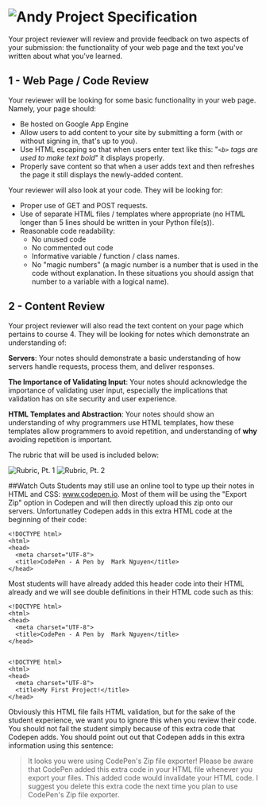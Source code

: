 # ![Andy](http://i.imgur.com/fdGeWES.png) Project Specification

Your project reviewer will review and provide feedback on two aspects of your
submission: the functionality of your web page and the text you've written
about what you've learned.

## 1 - Web Page / Code Review

Your reviewer will be looking for some basic functionality in your web page.
Namely, your page should:

* Be hosted on Google App Engine
* Allow users to add content to your site by submitting a form (with or without
  signing in, that's up to you).
* Use HTML escaping so that when users enter text like this: "*`<b>` tags are
  used to make text bold*" it displays properly.
* Properly save content so that when a user adds text and then refreshes the
  page it still displays the newly-added content.

Your reviewer will also look at your code. They will be looking for:

* Proper use of GET and POST requests.
* Use of separate HTML files / templates where appropriate (no HTML longer than
  5 lines should be written in your Python file(s)).
* Reasonable code readability:
  * No unused code
  * No commented out code
  * Informative variable / function / class names.
  * No "magic numbers" (a magic number is a number that is used in the code
    without explanation. In these situations you should assign that number to a
    variable with a logical name).

## 2 - Content Review

Your project reviewer will also read the text content on your page which
pertains to course 4. They will be looking for notes which demonstrate an
understanding of:

**Servers**: Your notes should demonstrate a basic understanding of how servers
handle requests, process them, and deliver responses.

**The Importance of Validating Input**: Your notes should acknowledge the
importance of validating user input, especially the implications that
validation has on site security and user experience.

**HTML Templates and Abstraction**: Your notes should show an understanding of
why programmers use HTML templates, how these templates allow programmers to
avoid repetition, and understanding of **why** avoiding repetition is
important.

The rubric that will be used is included below:

![Rubric, Pt. 1](http://i.imgur.com/M9Ni0DF.png)
![Rubric, Pt. 2](http://i.imgur.com/Na8Fg46.png)

##Watch Outs
Students may still use an online tool to type up their notes in HTML and CSS: www.codepen.io. Most of them will be using the "Export Zip" option in Codepen and will then directly upload this zip onto our servers. Unfortunatley Codepen adds in this extra HTML code at the beginning of their code:

```
<!DOCTYPE html>
<html>
<head>
  <meta charset="UTF-8">
  <title>CodePen - A Pen by  Mark Nguyen</title>
</head>
```

Most students will have already added this header code into their HTML already and we will see double definitions in their HTML code such as this:

```
<!DOCTYPE html>
<html>
<head>
  <meta charset="UTF-8">
  <title>CodePen - A Pen by  Mark Nguyen</title>
</head>


<!DOCTYPE html>
<html>
<head>
  <meta charset="UTF-8">
  <title>My First Project!</title>
</head>
```

Obviously this HTML file fails HTML validation, but for the sake of the student experience, we want you to ignore this when you review their code. You should not fail the student simply because of this extra code that Codepen adds. You should point out out that Codepen adds in this extra information using this sentence:

> It looks you were using CodePen's Zip file exporter! Please be aware that CodePen added this extra code in your HTML file whenever you export your files. This added code would invalidate your HTML code. I suggest you delete this extra code the next time you plan to use CodePen's Zip file exporter.
